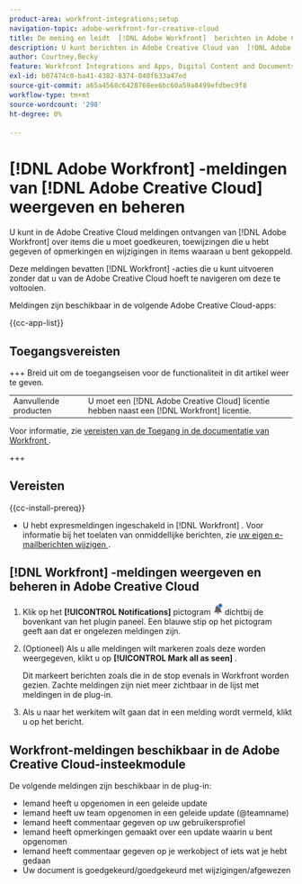 ```yaml
---
product-area: workfront-integrations;setup
navigation-topic: adobe-workfront-for-creative-cloud
title: De mening en leidt  [!DNL Adobe Workfront]  berichten in Adobe Creative Cloud
description: U kunt berichten in Adobe Creative Cloud van  [!DNL Adobe Workfront]  over punten ontvangen u moet goedkeuren, taken u, of commentaren en veranderingen in punten hebt gegeven u met wordt geassocieerd.
author: Courtney,Becky
feature: Workfront Integrations and Apps, Digital Content and Documents
exl-id: b07474c0-ba41-4382-8374-040f633a47ed
source-git-commit: a65a4568c6428768ee6bc60a59a8499efdbec9f8
workflow-type: tm+mt
source-wordcount: '298'
ht-degree: 0%

---
```


# [!DNL Adobe Workfront] -meldingen van [!DNL Adobe Creative Cloud] weergeven en beheren

U kunt in de Adobe Creative Cloud meldingen ontvangen van [!DNL Adobe Workfront] over items die u moet goedkeuren, toewijzingen die u hebt gegeven of opmerkingen en wijzigingen in items waaraan u bent gekoppeld.

Deze meldingen bevatten [!DNL Workfront] -acties die u kunt uitvoeren zonder dat u van de Adobe Creative Cloud hoeft te navigeren om deze te voltooien.

Meldingen zijn beschikbaar in de volgende Adobe Creative Cloud-apps:

{{cc-app-list}}

## Toegangsvereisten

+++ Breid uit om de toegangseisen voor de functionaliteit in dit artikel weer te geven.

<table style="table-layout:auto"> 
 <col> 
 </col> 
 <col> 
 </col> 
 <tbody> 
  <tr> 
   <!--<td role="rowheader">[!DNL Adobe Workfront] plan*</td> 
   <td> Any</td> 
  </tr> 
  <tr data-mc-conditions=""> 
   <td role="rowheader">[!DNL Adobe Workfront] license</td> 
   <td> 
   <p>Standard</p>
   <p>Work or higher</p> </td> 
  </tr> -->
  <tr> 
   <td role="rowheader">Aanvullende producten</td> 
   <td>U moet een [!DNL Adobe Creative Cloud] licentie hebben naast een [!DNL Workfront] licentie.</td> 
  </tr> 
 </tbody> 
</table>

Voor informatie, zie [&#x200B; vereisten van de Toegang in de documentatie van Workfront &#x200B;](/help/quicksilver/administration-and-setup/add-users/access-levels-and-object-permissions/access-level-requirements-in-documentation.md).

+++

## Vereisten

{{cc-install-prereq}}

* U hebt expresmeldingen ingeschakeld in [!DNL Workfront] . Voor informatie bij het toelaten van onmiddellijke berichten, zie [&#x200B; uw eigen e-mailberichten wijzigen &#x200B;](/help/quicksilver/workfront-basics/using-notifications/activate-or-deactivate-your-own-event-notifications.md).

## [!DNL Workfront] -meldingen weergeven en beheren in Adobe Creative Cloud

1. Klik op het **[!UICONTROL Notifications]** pictogram ![&#x200B; pictogram van Meldingen &#x200B;](assets/cc-plugin-notifications-icon.png) dichtbij de bovenkant van het plugin paneel. Een blauwe stip op het pictogram geeft aan dat er ongelezen meldingen zijn.
1. (Optioneel) Als u alle meldingen wilt markeren zoals deze worden weergegeven, klikt u op **[!UICONTROL Mark all as seen]** .

   Dit markeert berichten zoals die in de stop evenals in Workfront worden gezien. Zachte meldingen zijn niet meer zichtbaar in de lijst met meldingen in de plug-in.

1. Als u naar het werkitem wilt gaan dat in een melding wordt vermeld, klikt u op het bericht.

## Workfront-meldingen beschikbaar in de Adobe Creative Cloud-insteekmodule

De volgende meldingen zijn beschikbaar in de plug-in:


* Iemand heeft u opgenomen in een geleide update
* Iemand heeft uw team opgenomen in een geleide update (@teamname)
* Iemand heeft commentaar gegeven op uw gebruikersprofiel
* Iemand heeft opmerkingen gemaakt over een update waarin u bent opgenomen
* Iemand heeft commentaar gegeven op je werkobject of iets wat je hebt gedaan
* Uw document is goedgekeurd/goedgekeurd met wijzigingen/afgewezen

